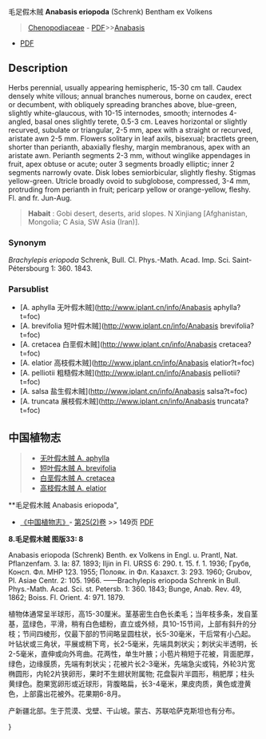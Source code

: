 毛足假木贼 **Anabasis eriopoda** (Schrenk) Bentham ex Volkens

> [Chenopodiaceae](http://www.iplant.cn/info/Chenopodiaceae?t=foc) - [PDF](http://www.iplant.cn/foc/pdf/Chenopodiaceae.pdf)>>[Anabasis](http://www.iplant.cn/info/Anabasis?t=foc)
 - [PDF](http://www.iplant.cn/foc/pdf/Anabasis.pdf)

## Description

Herbs perennial, usually appearing hemispheric, 15-30 cm tall. Caudex densely white villous; annual branches numerous, borne on caudex, erect or decumbent, with obliquely spreading branches above, blue-green, slightly white-glaucous, with 10-15 internodes, smooth; internodes 4-angled, basal ones slightly terete, 0.5-3 cm. Leaves horizontal or slightly recurved, subulate or triangular, 2-5 mm, apex with a straight or recurved, aristate awn 2-5 mm. Flowers solitary in leaf axils, bisexual; bractlets green, shorter than perianth, abaxially fleshy, margin membranous, apex with an aristate awn. Perianth segments 2-3 mm, without winglike appendages in fruit, apex obtuse or acute; outer 3 segments broadly elliptic; inner 2 segments narrowly ovate. Disk lobes semiorbicular, slightly fleshy. Stigmas yellow-green. Utricle broadly ovoid to subglobose, compressed, 3-4 mm, protruding from perianth in fruit; pericarp yellow or orange-yellow, fleshy. Fl. and fr. Jun-Aug.

> **Habait** : 
> Gobi desert, deserts, arid slopes. N Xinjiang [Afghanistan, Mongolia; C Asia, SW Asia (Iran)].

### Synonym
*Brachylepis* *eriopoda* Schrenk, Bull. Cl. Phys.-Math. Acad. Imp. Sci. Saint-Pétersbourg 1: 360. 1843.

### Parsublist

* [A.  aphylla  无叶假木贼](http://www.iplant.cn/info/Anabasis aphylla?t=foc)
* [A.  brevifolia  短叶假木贼](http://www.iplant.cn/info/Anabasis brevifolia?t=foc)
* [A.  cretacea  白垩假木贼](http://www.iplant.cn/info/Anabasis cretacea?t=foc)
* [A.  elatior  高枝假木贼](http://www.iplant.cn/info/Anabasis elatior?t=foc)
* [A.  pelliotii  粗糙假木贼](http://www.iplant.cn/info/Anabasis pelliotii?t=foc)
* [A.  salsa  盐生假木贼](http://www.iplant.cn/info/Anabasis salsa?t=foc)
* [A.  truncata  展枝假木贼](http://www.iplant.cn/info/Anabasis truncata?t=foc)

## 中国植物志

> * [无叶假木贼  A.  aphylla](Anabasis-aphylla-无叶假木贼.md)
> * [短叶假木贼  A.  brevifolia](Anabasis-brevifolia-短叶假木贼.md)
> * [白垩假木贼  A.  cretacea](Anabasis-cretacea-白垩假木贼.md)
> * [高枝假木贼  A.  elatior](Anabasis-elatior-高枝假木贼.md)

**毛足假木贼 Anabasis eriopoda",

* [《中国植物志》](http://www.iplant.cn/frps)- [第25(2)卷](http://www.iplant.cn/frps/vol/25(2)) >> 149页 [PDF](http://www.iplant.cn/frps/pdf/25(2)/149.pdf)

**8.毛足假木贼 图版33: 8**

Anabasis eriopoda (Schrenk) Benth. ex Volkens in Engl. u. Prantl, Nat. Pflanzenfam. 3. la: 87. 1893; Iljin in Fl. URSS 6: 290. t. 15. f. 1. 1936; Грубв, Консп. Фл. МНР 123. 1955; Полояк. in Фл. Казахст. 3: 293. 1960; Grubov, Pl. Asiae Centr. 2: 105. 1966. ——Brachylepis eriopoda Schrenk in Bull. Phys.-Math. Acad. Sci. st. Petersb. 1: 360. 1843; Bunge, Anab. Rev. 49, 1862; Boiss. Fl. Orient. 4: 971. 1879.

植物体通常呈半球形，高15-30厘米。茎基密生白色长柔毛；当年枝多条，发自茎基，蓝绿色，平滑，稍有白色蜡粉，直立或外倾，具10-15节间，上部有斜升的分枝；节间四棱形，仅最下部的节间略呈圆柱状，长5-30毫米，干后常有小凸起。叶钻状或三角状，平展或稍下弯，长2-5毫米，先端具刺状尖；刺状尖半透明，长2-5毫米，直伸或向外弯曲。花两性，单生叶腋；小苞片稍短于花被，背面肥厚，绿色，边缘膜质，先端有刺状尖；花被片长2-3毫米，先端急尖或钝，外轮3片宽椭圆形，内轮2片狭卵形，果时不生翅状附属物; 花盘裂片半圆形，稍肥厚；柱头黄绿色。胞果宽卵形或近球形，背腹略扁，长3-4毫米，果皮肉质，黄色或澄黄色，上部露出花被外。花果期6-8月。

产新疆北部。生于荒漠、戈壁、干山坡。蒙古、苏联哈萨克斯坦也有分布。

}